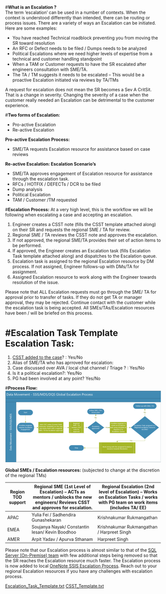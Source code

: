 #**What is an Escalation ?**  
The term ‘escalation’ can be used in a number of contexts.  When the context is understood differently than intended, there can be routing or process issues. There are a variety of ways an Escalation can be initiated.  
Here are some examples:   
-	You have reached Technical roadblock preventing you from moving the SR toward resolution
-	An RFC or Defect needs to be filed / Dumps needs to be analyzed
-	Political Escalations where we need higher levels of expertise from a technical and customer handling standpoint  
-	When a TAM or Customer requests to have the SR escalated after engineers consultation with SME/TA. 
-	The TA / TM suggests it needs to be escalated – This would be a proactive Escalation initiated via reviews by TA/TMs

A request for escalation does not mean the SR becomes a Sev A CritSit.  That is a change in severity.  Changing the severity of a case when the customer really needed an Escalation can be detrimental to the customer experience. 
 
#**Two forms of Escalation:** 
-	Pro-active Escalation  
-	Re-active Escalation 

**Pro-active Escalation Process:** 
-	SME/TA requests Escalation resource for assistance based on case reviews 

**Re-active Escalation: Escalation Scenario’s** 
-	SME/TA approves engagement of Escalation resource for assistance through the escalation task.
-	RFCs / HOTFIX / DEFECTs / DCR to be filed 
-	Dump analysis
-	Political Escalation  
-	TAM / Customer /TM requested 

#**Escalation Process:** 
At a very high level, this is the workflow we will be following when escalating a case and accepting an escalation.
1.	Engineer creates a CSST note (fills the CSST template attached along) on their SR and requests the regional SME / TA for review. 
2.	Regional SME / TA reviews the CSST note and approves the escalation.
3.	If not approved, the regional SME/TA provides their set of action items to be performed.
4.	If approved, the Engineer creates an Escalation task (fills Escalation Task template attached along) and dispatches to the Escalation queue.
5.	Escalation task is assigned to the regional Escalation resource by DM process. If not assigned, Engineer follows-up with DMs/TA for assignment.
6.	Assigned Escalation resource to work along with the Engineer towards resolution of the issue.

Please note that ALL Escalation requests must go through the SME/ TA for approval prior to transfer of tasks.  If they do not get TA or manager approval, they may be rejected. Continue contact with the customer while the escalation task is being accepted.  All SMEs/TAs/Escalation resources have been / will be briefed on this process. 

#Escalation Task Template
Escalation Task:
============================

1. [CSST added to the case](https://supportability.visualstudio.com/Big%20Data/_wiki/wikis/Big-Data.wiki/466895/CSST-Template)? : Yes/No
2. Alias of SME/TA who has aprroved for escalation:
3. Case discussed over AVA / local chat channel / Triage ? : Yes/No
4. Is it a political escalation?: Yes/No
5. PG had been involved at any point? Yes/No


#**Process Flow:** 
![ssis-escalation.PNG](/.attachments/ssis-escalation-7b5a05c6-051c-47fc-8c93-c786dce134e8.PNG)

**Global SMEs / Escalation resources:** (subjected to change at the discretion of the regional TMs)

|**Region TOD support**  | **Regional SME (1st Level of Escalation) – ACTs as mentors / unblocks the new engineers/ Reviews CSST and approves for escalation.** | **Regional Escalation (2nd level of Escalation) – Works on Escalation Tasks / works with PG team on work items (includes TA/ EE)** |
|--|--|--|
|APAC | Yulia Fei  / Sadhendira Gunashekaran | Krishnakumar Rukmangathan |
|EMEA | Soujanya Nayak/ Constantin Iesan/ Kevin Boodhoo | Krishnakumar Rukmangathan / Harpreet Singh |
|AMER | Arpit Yadav / Apurva Sthanam | Harpreet Singh |

Please note that our Escalation process is almost similar to that of the [SQL Server (On-Premise) team](https://nam06.safelinks.protection.outlook.com/?url=https%3A%2F%2Fmicrosoft.sharepoint.com%2Fteams%2FCSSSQLTeam%2FSitePages%2FProcesses%2FCase-Escalation-Process.aspx&data=04%7C01%7CTiffany.Fischer%40microsoft.com%7C8ad00c735468467b5a3108d8c74b1c21%7C72f988bf86f141af91ab2d7cd011db47%7C1%7C0%7C637478473223282260%7CUnknown%7CTWFpbGZsb3d8eyJWIjoiMC4wLjAwMDAiLCJQIjoiV2luMzIiLCJBTiI6Ik1haWwiLCJXVCI6Mn0%3D%7C1000&sdata=y4482TaicVXitSliUO9JTIlv8Wc7uSX57R9iyJZOPWE%3D&reserved=0) with few additional steps being removed so that the SR reaches the Escalation resource much faster.
The Escalation process is now added to local <a href="onenote:https://microsoft.sharepoint.com/teams/CSSSQLTeam/SSIS  Documents/Troubleshooting Workflows/SSIS Notebook/SSIS Notebook.one#SSIS%20Escalation%20Process&section-id={AD978098-C6E4-41A8-AF9D-402E3CBBEDE1}&page-id={9F8C11B4-7561-444D-B5B6-78CA89CAEBAC}&end">OneNote SSIS Escalation Process</a>.  Reach out to your regional Escalation resources if you have any challenges with escalation process. 

[Escalation_Task_Template.txt](/.attachments/Escalation_Task_Template-a2b67c73-851e-4012-85b4-a8ef5df9e195.txt)
[CSST_Template.txt](/.attachments/CSST_Template-f2ba8f30-e080-4e94-960f-a54f2ae8f22e.txt)